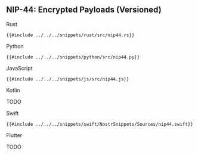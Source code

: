 ## NIP-44: Encrypted Payloads (Versioned)

<custom-tabs category="lang">

<div slot="title">Rust</div>
<section>

```rust,ignore
{{#include ../../../snippets/rust/src/nip44.rs}}
```

</section>

<div slot="title">Python</div>
<section>

```python,ignore
{{#include ../../../snippets/python/src/nip44.py}}
```

</section>

<div slot="title">JavaScript</div>
<section>

```javascript,ignore
{{#include ../../../snippets/js/src/nip44.js}}
```

</section>

<div slot="title">Kotlin</div>
<section>

TODO

</section>

<div slot="title">Swift</div>
<section>

```swift,ignore
{{#include ../../../snippets/swift/NostrSnippets/Sources/nip44.swift}}
```

</section>

<div slot="title">Flutter</div>
<section>

TODO

</section>
</custom-tabs>
